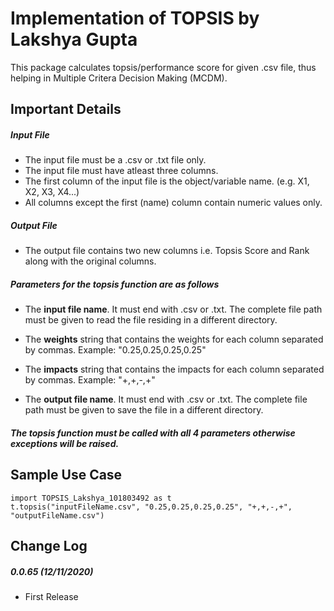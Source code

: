 # Implementation of TOPSIS by Lakshya Gupta
This package calculates topsis/performance score for given .csv file, thus helping in Multiple Critera Decision Making (MCDM).

## Important Details

##### Input File

- The input file must be a .csv or .txt file only.
- The input file must have atleast three columns.
- The first column of the input file is the object/variable name. (e.g. X1, X2, X3, X4...)
- All columns except the first (name) column contain numeric values only.

##### Output File
- The output file contains two new columns i.e. Topsis Score and Rank along with the original columns.

##### Parameters for the **topsis** function are as follows
- The **input file name**. It must end with .csv or .txt. The complete file path must be given to read the file residing in a different directory.

- The **weights** string that contains the weights for each column separated by commas.
   Example: "0.25,0.25,0.25,0.25"

- The **impacts** string that contains the impacts for each column separated by commas.
   Example: "+,+,-,+"

- The **output file name**. It must end with .csv or .txt. The complete file path must be given to save the file in a different directory.

##### The **topsis** function must be called with all 4 parameters otherwise exceptions will be raised.

## 
## 
##

## Sample Use Case

```
import TOPSIS_Lakshya_101803492 as t
t.topsis("inputFileName.csv", "0.25,0.25,0.25,0.25", "+,+,-,+", "outputFileName.csv")
```
## 
## 

## Change Log

##### 0.0.65 (12/11/2020)
- First Release